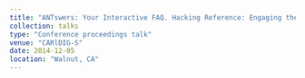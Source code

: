 ```yaml
---
title: "ANTswers: Your Interactive FAQ. Hacking Reference: Engaging the "Whole Student“"
collection: talks
type: "Conference proceedings talk"
venue: "CARlDIG-S"
date: 2014-12-05
location: "Walnut, CA"
---
```

